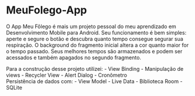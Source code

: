# MeuFolego-App

O App Meu Fôlego é mais um projeto pessoal do meu aprendizado em Desenvolvimento Mobile para Android.
Seu funcionamento é bem simples: aperte e segure o botão e descubra quanto tempo consegue segurar sua respiração.
O background do fragmento inicial altera a cor quanto maior for o tempo passado.
Seus melhores tempos são armazenados e podem ser acessados e também apagados no segundo fragmento.

Para a construção desse projeto utilizei:
    - View Binding
    - Manipulação de views
    - Recycler View
    - Alert Dialog
    - Cronômetro  
    Persistência de dados com:
    - View Model
    - Live Data
    - Biblioteca Room
    - SQLite
